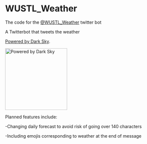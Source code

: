 # WUSTL_Weather
The code for the [@WUSTL_Weather](https://twitter.com/WUSTL_Weather) twitter bot

A Twitterbot that tweets the weather 

[Powered by Dark Sky](https://darksky.net/poweredby/).

<img src="https://darksky.net/dev/img/attribution/poweredby-oneline.png" alt="Powered by Dark Sky" width="200">

Planned features include:

-Changing daily forecast to avoid risk of going over 140 characters

-Including emojis corresponding to weather at the end of message
